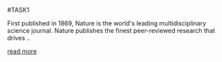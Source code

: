 #TASK1

First published in 1869, Nature is the world's leading multidisciplinary science journal. Nature publishes the finest peer-reviewed research that drives ..

[read more](https://www.google.com)
